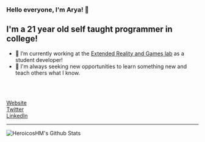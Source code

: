 ### Hello everyone, I'm Arya! 👋

## I'm a 21 year old self taught programmer in college!
- 🔭 I’m currently working at the [Extended Reality and Games lab](https://ischool.arizona.edu/xrg-lab) as a student developer!
- 🌱 I'm always seeking new opportunities to learn something new and teach others what I know.

<br />
<br />

[Website](https://heroicoshm.page/) <br />
[Twitter](https://twitter.com/Aryathel) <br />
[LinkedIn](https://www.linkedin.com/in/houghton-mayfield-00a99719b/) <br />

---
<img align="left" alt="HeroicosHM's Github Stats" src="https://github-readme-stats.vercel.app/api?username=HeroicosHM&show_icons=true&hide_border=true" />
